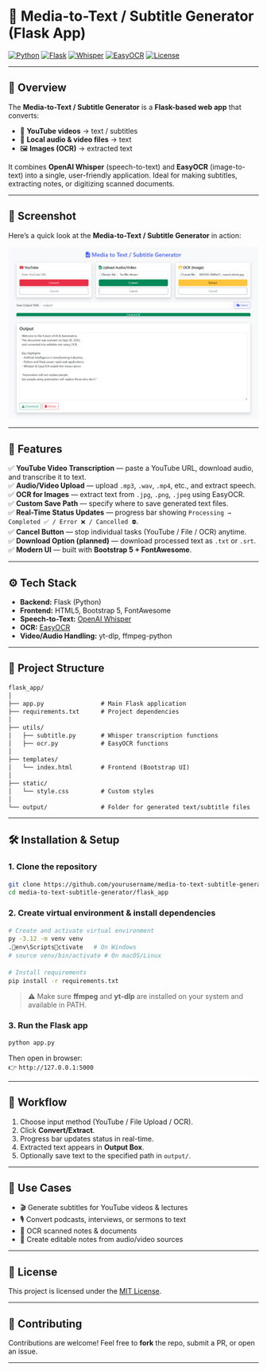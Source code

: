 # 🎥 Media-to-Text / Subtitle Generator (Flask App)

[![Python](https://img.shields.io/badge/Python-3.9+-blue.svg?style=flat&logo=python)](https://www.python.org)
[![Flask](https://img.shields.io/badge/Flask-2.x-lightgrey.svg?style=flat&logo=flask)](https://flask.palletsprojects.com/)
[![Whisper](https://img.shields.io/badge/OpenAI-Whisper-orange.svg?style=flat)](https://github.com/openai/whisper)
[![EasyOCR](https://img.shields.io/badge/OCR-EasyOCR-yellow.svg?style=flat)](https://github.com/JaidedAI/EasyOCR)
[![License](https://img.shields.io/badge/License-MIT-green.svg)](https://opensource.org/licenses/MIT)

---

## 📌 Overview

The **Media-to-Text / Subtitle Generator** is a **Flask-based web app** that converts:

- 🎥 **YouTube videos** → text / subtitles  
- 📂 **Local audio & video files** → text  
- 🖼 **Images (OCR)** → extracted text  

It combines **OpenAI Whisper** (speech-to-text) and **EasyOCR** (image-to-text) into a single, user-friendly application. Ideal for making subtitles, extracting notes, or digitizing scanned documents.

---



## 📸 Screenshot

Here’s a quick look at the **Media-to-Text / Subtitle Generator** in action:

![App Screenshot](https://github.com/Mobeen-01/youtube-audio-video-ocr-to-text/blob/main/Screenshot_OCR.jpg)

---

## 🚀 Features

✅ **YouTube Video Transcription** — paste a YouTube URL, download audio, and transcribe it to text.  
✅ **Audio/Video Upload** — upload `.mp3`, `.wav`, `.mp4`, etc., and extract speech.  
✅ **OCR for Images** — extract text from `.jpg`, `.png`, `.jpeg` using EasyOCR.  
✅ **Custom Save Path** — specify where to save generated text files.  
✅ **Real-Time Status Updates** — progress bar showing `Processing → Completed ✅ / Error ❌ / Cancelled ⛔`.  
✅ **Cancel Button** — stop individual tasks (YouTube / File / OCR) anytime.  
✅ **Download Option (planned)** — download processed text as `.txt` or `.srt`.  
✅ **Modern UI** — built with **Bootstrap 5 + FontAwesome**.  

---

## ⚙️ Tech Stack

- **Backend:** Flask (Python)  
- **Frontend:** HTML5, Bootstrap 5, FontAwesome  
- **Speech-to-Text:** [OpenAI Whisper](https://github.com/openai/whisper)  
- **OCR:** [EasyOCR](https://github.com/JaidedAI/EasyOCR)  
- **Video/Audio Handling:** yt-dlp, ffmpeg-python  

---

## 📂 Project Structure

```
flask_app/
│
├── app.py                # Main Flask application
├── requirements.txt      # Project dependencies
│
├── utils/
│   ├── subtitle.py       # Whisper transcription functions
│   ├── ocr.py            # EasyOCR functions
│
├── templates/
│   └── index.html        # Frontend (Bootstrap UI)
│
├── static/
│   └── style.css         # Custom styles
│
└── output/               # Folder for generated text/subtitle files
```

---

## 🛠️ Installation & Setup

### 1. Clone the repository
```bash
git clone https://github.com/yourusername/media-to-text-subtitle-generator.git
cd media-to-text-subtitle-generator/flask_app
```

### 2. Create virtual environment & install dependencies
```bash
# Create and activate virtual environment
py -3.12 -m venv venv
.env\Scriptsctivate   # On Windows
# source venv/bin/activate # On macOS/Linux

# Install requirements
pip install -r requirements.txt
```

> ⚠️ Make sure **ffmpeg** and **yt-dlp** are installed on your system and available in PATH.

### 3. Run the Flask app
```bash
python app.py
```

Then open in browser:  
👉 `http://127.0.0.1:5000`

---

## 🔄 Workflow

1. Choose input method (YouTube / File Upload / OCR).  
2. Click **Convert/Extract**.  
3. Progress bar updates status in real-time.  
4. Extracted text appears in **Output Box**.  
5. Optionally save text to the specified path in `output/`.  

---

## 📌 Use Cases

- 🎬 Generate subtitles for YouTube videos & lectures  
- 🎙 Convert podcasts, interviews, or sermons to text  
- 📖 OCR scanned notes & documents  
- 📝 Create editable notes from audio/video sources  

---

## 📜 License

This project is licensed under the [MIT License](https://opensource.org/licenses/MIT).  

---

## 🤝 Contributing

Contributions are welcome! Feel free to **fork** the repo, submit a PR, or open an issue.  

---

